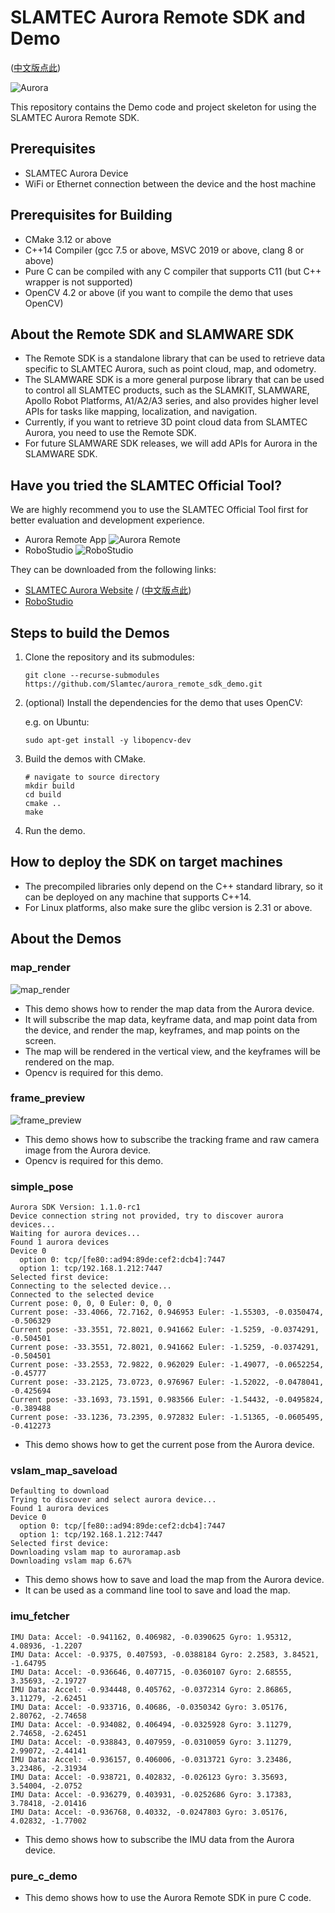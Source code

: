 # SLAMTEC Aurora Remote SDK and Demo

([中文版点此](README.zh-CN.md))

![Aurora](res/aurora.device.png)


This repository contains the Demo code and project skeleton for using the SLAMTEC Aurora Remote SDK.


## Prerequisites
- SLAMTEC Aurora Device
- WiFi or Ethernet connection between the device and the host machine

## Prerequisites for Building
- CMake 3.12 or above
- C++14 Compiler (gcc 7.5 or above, MSVC 2019 or above, clang 8 or above)
- Pure C can be compiled with any C compiler that supports C11 (but C++ wrapper is not supported)
- OpenCV 4.2 or above (if you want to compile the demo that uses OpenCV)


## About the Remote SDK and SLAMWARE SDK
- The Remote SDK is a standalone library that can be used to retrieve data specific to SLAMTEC Aurora, such as point cloud, map, and odometry.
- The SLAMWARE SDK is a more general purpose library that can be used to control all SLAMTEC products, such as the SLAMKIT, SLAMWARE, Apollo Robot Platforms, A1/A2/A3 series, and also provides higher level APIs for tasks like mapping, localization, and navigation. 
- Currently, if you want to retrieve 3D point cloud data from SLAMTEC Aurora, you need to use the Remote SDK.
- For future SLAMWARE SDK releases, we will add APIs for Aurora in the SLAMWARE SDK.

## Have you tried the SLAMTEC Official Tool?
We are highly recommend you to use the SLAMTEC Official Tool first for better evaluation and development experience.
- Aurora Remote App
![Aurora Remote](res/aurora.remote.png)
- RoboStudio
![RoboStudio](res/slamtec.robostudio.png)

They can be downloaded from the following links:
- [SLAMTEC Aurora Website](https://www.slamtec.com/en/Aurora) / ([中文版点此](https://www.slamtec.com/cn/Aurora))
- [RoboStudio](https://www.slamtec.com/en/RoboStudio)

## Steps to build the Demos
1. Clone the repository and its submodules:
    ```
    git clone --recurse-submodules https://github.com/Slamtec/aurora_remote_sdk_demo.git
   
2. (optional) Install the dependencies for the demo that uses OpenCV:
  
   e.g. on Ubuntu:
   ```
   sudo apt-get install -y libopencv-dev
   ```

3. Build the demos with CMake.

    ```
    # navigate to source directory
    mkdir build
    cd build
    cmake ..
    make
    ```
4. Run the demo.


## How to deploy the SDK on target machines
- The precompiled libraries only depend on the C++ standard library, so it can be deployed on any machine that supports C++14.
- For Linux platforms, also make sure the glibc version is 2.31 or above.

## About the Demos
### map_render
![map_render](res/demo_vertical_map.gif)
- This demo shows how to render the map data from the Aurora device.
- It will subscribe the map data, keyframe data, and map point data from the device, and render the map, keyframes, and map points on the screen.
- The map will be rendered in the vertical view, and the keyframes will be rendered on the map.
- Opencv is required for this demo.

### frame_preview
![frame_preview](res/demo_tracking_prev_full.png)
- This demo shows how to subscribe the tracking frame and raw camera image from the Aurora device.
- Opencv is required for this demo.

### simple_pose
```
Aurora SDK Version: 1.1.0-rc1
Device connection string not provided, try to discover aurora devices...
Waiting for aurora devices...
Found 1 aurora devices
Device 0
  option 0: tcp/[fe80::ad94:89de:cef2:dcb4]:7447
  option 1: tcp/192.168.1.212:7447
Selected first device: 
Connecting to the selected device...
Connected to the selected device
Current pose: 0, 0, 0 Euler: 0, 0, 0
Current pose: -33.4066, 72.7162, 0.946953 Euler: -1.55303, -0.0350474, -0.506329
Current pose: -33.3551, 72.8021, 0.941662 Euler: -1.5259, -0.0374291, -0.504501
Current pose: -33.3551, 72.8021, 0.941662 Euler: -1.5259, -0.0374291, -0.504501
Current pose: -33.2553, 72.9822, 0.962029 Euler: -1.49077, -0.0652254, -0.45777
Current pose: -33.2125, 73.0723, 0.976967 Euler: -1.52022, -0.0478041, -0.425694
Current pose: -33.1693, 73.1591, 0.983566 Euler: -1.54432, -0.0495824, -0.389488
Current pose: -33.1236, 73.2395, 0.972832 Euler: -1.51365, -0.0605495, -0.412273
```

- This demo shows how to get the current pose from the Aurora device.

### vslam_map_saveload
```
Defaulting to download
Trying to discover and select aurora device...
Found 1 aurora devices
Device 0
  option 0: tcp/[fe80::ad94:89de:cef2:dcb4]:7447
  option 1: tcp/192.168.1.212:7447
Selected first device: 
Downloading vslam map to auroramap.asb
Downloading vslam map 6.67%
```
- This demo shows how to save and load the map from the Aurora device.
- It can be used as a command line tool to save and load the map.


### imu_fetcher
```
IMU Data: Accel: -0.941162, 0.406982, -0.0390625 Gyro: 1.95312, 4.08936, -1.2207
IMU Data: Accel: -0.9375, 0.407593, -0.0388184 Gyro: 2.2583, 3.84521, -1.64795
IMU Data: Accel: -0.936646, 0.407715, -0.0360107 Gyro: 2.68555, 3.35693, -2.19727
IMU Data: Accel: -0.934448, 0.405762, -0.0372314 Gyro: 2.86865, 3.11279, -2.62451
IMU Data: Accel: -0.933716, 0.40686, -0.0350342 Gyro: 3.05176, 2.80762, -2.74658
IMU Data: Accel: -0.934082, 0.406494, -0.0325928 Gyro: 3.11279, 2.74658, -2.62451
IMU Data: Accel: -0.938843, 0.407959, -0.0310059 Gyro: 3.11279, 2.99072, -2.44141
IMU Data: Accel: -0.936157, 0.406006, -0.0313721 Gyro: 3.23486, 3.23486, -2.31934
IMU Data: Accel: -0.938721, 0.402832, -0.026123 Gyro: 3.35693, 3.54004, -2.0752
IMU Data: Accel: -0.936279, 0.403931, -0.0252686 Gyro: 3.17383, 3.78418, -2.01416
IMU Data: Accel: -0.936768, 0.40332, -0.0247803 Gyro: 3.05176, 4.02832, -1.77002
```
- This demo shows how to subscribe the IMU data from the Aurora device.

### pure_c_demo
- This demo shows how to use the Aurora Remote SDK in pure C code.